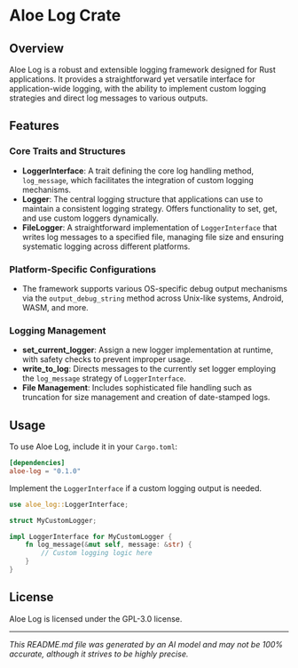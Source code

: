 # Aloe Log Crate

## Overview

Aloe Log is a robust and extensible logging framework designed for Rust applications. It provides a straightforward yet versatile interface for application-wide logging, with the ability to implement custom logging strategies and direct log messages to various outputs. 

## Features

### Core Traits and Structures

- **LoggerInterface**: A trait defining the core log handling method, `log_message`, which facilitates the integration of custom logging mechanisms.
- **Logger**: The central logging structure that applications can use to maintain a consistent logging strategy. Offers functionality to set, get, and use custom loggers dynamically.
- **FileLogger**: A straightforward implementation of `LoggerInterface` that writes log messages to a specified file, managing file size and ensuring systematic logging across different platforms.

### Platform-Specific Configurations

- The framework supports various OS-specific debug output mechanisms via the `output_debug_string` method across Unix-like systems, Android, WASM, and more.

### Logging Management

- **set_current_logger**: Assign a new logger implementation at runtime, with safety checks to prevent improper usage.
- **write_to_log**: Directs messages to the currently set logger employing the `log_message` strategy of `LoggerInterface`.
- **File Management**: Includes sophisticated file handling such as truncation for size management and creation of date-stamped logs.

## Usage

To use Aloe Log, include it in your `Cargo.toml`:

```toml
[dependencies]
aloe-log = "0.1.0"
```

Implement the `LoggerInterface` if a custom logging output is needed.
```rust
use aloe_log::LoggerInterface;

struct MyCustomLogger;

impl LoggerInterface for MyCustomLogger {
    fn log_message(&mut self, message: &str) {
        // Custom logging logic here
    }
}
```

## License

Aloe Log is licensed under the GPL-3.0 license.

---

*This README.md file was generated by an AI model and may not be 100% accurate, although it strives to be highly precise.*